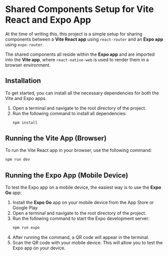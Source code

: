 # Shared Components Setup for Vite React and Expo App

At the time of writing this, this project is a simple setup for sharing components between a **Vite React app** using `react-router` and an **Expo app** using `expo-router`. 

The shared components all reside within the **Expo app** and are imported into the **Vite app**, where `react-native-web` is used to render them in a browser environment.

## Installation

To get started, you can install all the necessary dependencies for both the Vite and Expo apps.

1. Open a terminal and navigate to the root directory of the project.
2. Run the following command to install all dependencies:
   ```bash
   npm install
    ```

## Running the Vite App (Browser)

To run the Vite React app in your browser, use the following command:
```bash
npm run dev
```

## Running the Expo App (Mobile Device)

To test the Expo app on a mobile device, the easiest way is to use the **Expo Go** app:

1. Install the **Expo Go** app on your mobile device from the App Store or Google Play.
2. Open a terminal and navigate to the root directory of the project.
3. Run the following command to start the Expo development server:
   ```bash
   npm run expo
4. After running the command, a QR code will appear in the terminal.
5. Scan the QR code with your mobile device. This will allow you to test the Expo app on your device.